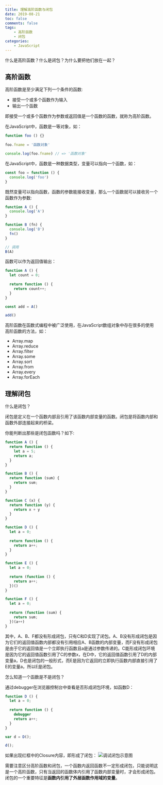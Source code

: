 ```yaml
---
title: 理解高阶函数与闭包
date: 2019-08-21
toc: false
comments: false
tags:
    - 高阶函数
    - 闭包
categories:
    - JavaScript
---
```


什么是高阶函数？什么是闭包？为什么要把他们放在一起？

<!--more-->

## 高阶函数

高阶函数是至少满足下列一个条件的函数:
* 接受一个或多个函数作为输入
* 输出一个函数

即接受一个或多个函数作为参数或返回值是一个函数的函数，就称为高阶函数。

在JavaScript中，函数是一等对象，如：
```js
function foo () {}
      
foo.fname = '函数对象'

console.log(foo.fname) // => '函数对象'
```

在JavaScript中，函数是一种数据类型，变量可以指向一个函数，如：
```js
const foo = function () {
  console.log('foo')
}
```

既然变量可以指向函数，函数的参数能接收变量，那么一个函数就可以接收另一个函数作为参数:
```js
function A () {
  console.log('A')
}

function B (fn) {
  console.log('B')
  fn()
}

// 调用
B(A)
```

函数可以作为返回值输出：
```js
function A () {
  let count = 0;
  
  return function () {
    return count++;
  }
}

const add = A()

add()
```

高阶函数在函数式编程中被广泛使用，在JavaScript数组对象中存在很多的使用高阶函数的方法，如：
* Array.map
* Array.reduce
* Array.filter
* Array.some
* Array.sort
* Array.from
* Array.every
* Array.forEach

## 理解闭包

什么是闭包？

闭包是定义在一个函数内部且引用了该函数内部变量的函数。闭包是将函数内部和函数外部连接起来的桥梁。

你能判断出那些是闭包函数吗？如下:
```js
function A () {
  return function () {
    let a = 5;
    return a;
  }
}

function B () {
  return function (sum) {
    return sum;
  }
}

function C (x) {
  return function (y) {
    return x + y
  }
}

function D () {
  let a = 0;
  
  return function () {
    return a++;
  }
}

function E () {
  let a = 0;
  
  return (function () {
    return a++;
  })()
}

function F () {
  let a = 0;
  
  return (function (sum) {
    return sum;
  })(a++)
}
```
其中，A、B、F都没有形成闭包，只有C和D实现了闭包。A、B没有形成闭包是因为它们的返回值函数内部都没有引用相应A、B函数的内部变量，而F没有形成闭包是由于它的返回值是一个立即执行函数且a是通过参数传递的。C能形成闭包环境是因为它的返回值函数引用了C的参数x，在D中，它的返回值函数引用了D的内部变量a，D也是闭包的一般形式，而E是因为它返回的立即执行函数内部直接引用了E的变量a，所以E是闭包。

怎么知道一个函数是不是闭包？

通过debugger在浏览器控制台中查看是否形成闭包环境，如函数D：
```js
function D () {
  let a = 0;
  
  return function () {
    debugger
    return a++;
  }
}

var d = D();

d();
```
如果出现红框中的Closure内容，即形成了闭包：
![调试闭包示意图](/images/debugger_closure.png)

需要注意区分高阶函数和闭包，一个函数内返回函数不一定形成闭包，只能说明这是一个高阶函数，只有当返回的函数体内引用了函数内部变量时，才会形成闭包。闭包的一个重要特征是**函数内引用了外层函数作用域的变量**。

